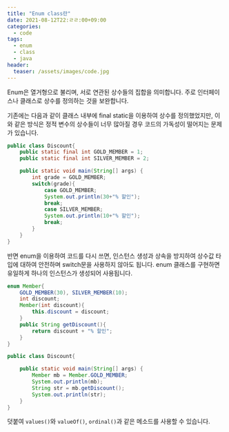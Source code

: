 ```yaml
---
title: "Enum class란"
date: 2021-08-12T22:ㄹㄹ:00+09:00
categories:
  - code
tags:
  - enum
  - class
  - java
header:
  teaser: /assets/images/code.jpg
---
```


Enum은 열거형으로 불리며, 서로 연관된 상수들의 집합을 의미합니다. 주로 인터페이스나 클래스로 상수를 정의하는 것을 보완합니다. 

기존에는 다음과 같이 클래스 내부에  final static을 이용하여 상수를 정의했었지만, 이와 같은 방식은 정적 변수의 상수들이 너무 많아질 경우 코드의 가독성이 떨어지는 문제가 있습니다.

```java
public class Discount{
    public static final int GOLD_MEMBER = 1;
    public static final int SILVER_MEMBER = 2;

    public static void main(String[] args) {
        int grade = GOLD_MEMBER;
        switch(grade){
            case GOLD_MEMBER;
            System.out.println(30+"% 할인");
            break;
            case SILVER_MEMBER;
            System.out.println(10+"% 할인");
            break;
        }
    }
}
```

반면 enum을 이용하여 코드를 다시 쓰면, 인스턴스 생성과 상속을 방지하여 상수값 타입에 대하여 안전하며 switch문을 사용하지 않아도 됩니다. enum 클래스를 구현하면 유일하게 하나의 인스턴스가 생성되어 사용됩니다.

```java
enum Member{
    GOLD_MEMBER(30), SILVER_MEMBER(10);
    int discount;
    Member(int discount){
        this.discount = discount;
    }
    public String getDiscount(){
        return discount + "% 할인";
    }
}

public class Discount{

    public static void main(String[] args) {
        Member mb = Member.GOLD_MEMBER;
        System.out.println(mb);
        String str = mb.getDiscount();
        System.out.println(str);
    }
}
```

덧붙여 `values()`와 `valueOf()`, `ordinal()`과 같은 메소드를 사용할 수 있습니다.
